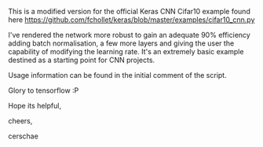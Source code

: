 This is a modified version for the official Keras CNN Cifar10 example found here 
https://github.com/fchollet/keras/blob/master/examples/cifar10_cnn.py

I've rendered the network more robust to gain an adequate 90% efficiency adding batch 
normalisation, a few more layers and giving the user the capability of modifying the
learning rate. It's an extremely basic example destined as a starting point for CNN
projects.

Usage information can be found in the initial comment of the script.

Glory to tensorflow :P

Hope its helpful,

cheers,

cerschae
